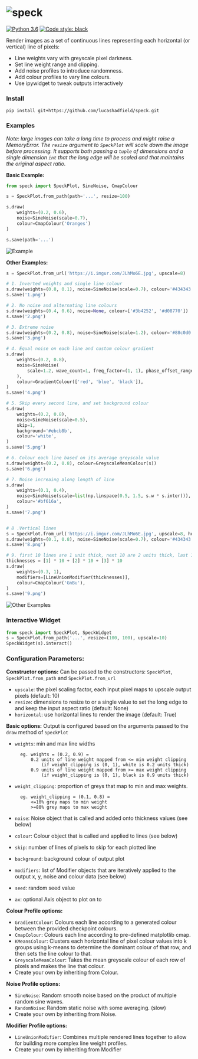 ![speck](https://i.imgur.com/MFWe4EW.png)
======

[![Python 3.6](https://img.shields.io/badge/python-3.6+-blue.svg)](#)
[![Code style: black](https://img.shields.io/badge/code%20style-black-000000.svg)](https://github.com/psf/black)


Render images as a set of continuous lines representing each horizontal (or vertical) line of pixels:
- Line weights vary with greyscale pixel darkness.
- Set line weight range and clipping.
- Add noise profiles to introduce randomness.
- Add colour profiles to vary line colours.
- Use ipywidget to tweak outputs interactively

### Install
```
pip install git+https://github.com/lucashadfield/speck.git
```


### Examples

*Note: large images can take a long time to process and might raise a MemoryError. The `resize` argument to `SpeckPlot` will scale down the image before processing. It supports both passing a `tuple` of dimensions and a single dimension `int` that the long edge will be scaled and that maintains the original aspect ratio.*


**Basic Example:**
```python
from speck import SpeckPlot, SineNoise, CmapColour

s = SpeckPlot.from_path(path='...', resize=100)

s.draw(
    weights=(0.2, 0.6),
    noise=SineNoise(scale=0.7),
    colour=CmapColour('Oranges')
)

s.save(path='...')
```

![Example](https://i.imgur.com/SHUMebO.png)


**Other Examples:**
```python
s = SpeckPlot.from_url('https://i.imgur.com/JLhMo6E.jpg', upscale=8)

# 1. Inverted weights and single line colour
s.draw(weights=(0.8, 0.1), noise=SineNoise(scale=0.7), colour='#434343')
s.save('1.png')

# 2. No noise and alternating line colours
s.draw(weights=(0.4, 0.6), noise=None, colour=['#3b4252', '#d08770'])
s.save('2.png')

# 3. Extreme noise
s.draw(weights=(0.2, 0.8), noise=SineNoise(scale=1.2), colour='#88c0d0')
s.save('3.png')

# 4. Equal noise on each line and custom colour gradient
s.draw(
    weights=(0.2, 0.8),
    noise=SineNoise(
        scale=1.2, wave_count=1, freq_factor=(1, 1), phase_offset_range=(0, 0)
    ),
    colour=GradientColour(['red', 'blue', 'black']),
)
s.save('4.png')

# 5. Skip every second line, and set background colour
s.draw(
    weights=(0.2, 0.8),
    noise=SineNoise(scale=0.5),
    skip=1,
    background='#ebcb8b',
    colour='white',
)
s.save('5.png')

# 6. Colour each line based on its average greyscale value
s.draw(weights=(0.2, 0.8), colour=GreyscaleMeanColour(s))
s.save('6.png')

# 7. Noise increaing along length of line
s.draw(
    weights=(0.1, 0.4),
    noise=SineNoise(scale=list(np.linspace(0.5, 1.5, s.w * s.inter))),
    colour='#bf616a',
)
s.save('7.png')


# 8 .Vertical lines
s = SpeckPlot.from_url('https://i.imgur.com/JLhMo6E.jpg', upscale=8, horizontal=False)
s.draw(weights=(0.1, 0.8), noise=SineNoise(scale=0.7), colour='#434343')
s.save('8.png')

# 9. first 10 lines are 1 unit thick, next 10 are 2 units thick, last 10 are 3 units thick
thicknesses = [1] * 10 + [2] * 10 + [3] * 10
s.draw(
    weights=(0.3, 1),
    modifiers=[LineUnionModifier(thicknesses)],
    colour=CmapColour('GnBu'),
)
s.save('9.png')
```
![Other Examples](https://i.imgur.com/b12KOZb.jpg)

### Interactive Widget
```python
from speck import SpeckPlot, SpeckWidget
s = SpeckPlot.from_path('...', resize=(100, 100), upscale=10)
SpeckWidget(s).interact()
```


### Configuration Parameters:
**Constructor options:**
Can be passed to the constructors: `SpeckPlot`, `SpeckPlot.from_path` and `SpeckPlot.from_url`
- `upscale`: the pixel scaling factor, each input pixel maps to upscale output pixels (default: 10)
- `resize`: dimensions to resize to or a single value to set the long edge to and keep the input aspect ratio (default: None)
- `horizontal`: use horizontal lines to render the image (default: True)


**Basic options:**
Output is configured based on the arguments passed to the `draw` method of `SpeckPlot`

- `weights`: min and max line widths
        
        eg. weights = (0.2, 0.9) =
            0.2 units of line weight mapped from <= min weight clipping 
                (if weight_clipping is (0, 1), white is 0.2 units thick)
            0.9 units of line weight mapped from >= max weight clipping 
                (if weight_clipping is (0, 1), black is 0.9 units thick)
- `weight_clipping`: proportion of greys that map to min and max weights.
        
        eg. weight_clipping = (0.1, 0.8) =
            <=10% grey maps to min weight
            >=80% grey maps to max weight
- `noise`: Noise object that is called and added onto thickness values (see below)
- `colour`: Colour object that is called and applied to lines (see below)
- `skip`: number of lines of pixels to skip for each plotted line
- `background`: background colour of output plot
- `modifiers`: list of Modifier objects that are iteratively applied to the output x, y, noise and colour data (see below)
- `seed`: random seed value
- `ax`: optional Axis object to plot on to

**Colour Profile options:**
- `GradientColour`: Colours each line according to a generated colour between the provided checkpoint colours.
- `CmapColour`: Colours each line according to pre-defined matplotlib cmap.
- `KMeansColour`: Clusters each horizontal line of pixel colour values into k groups using k-means to determine the dominant colour of that row, and then sets the line colour to that.
- `GreyscaleMeanColour`: Takes the mean greyscale colour of each row of pixels and makes the line that colour.
- Create your own by inheriting from Colour.

**Noise Profile options:**
- `SineNoise`: Random smooth noise based on the product of multiple random sine waves.
- `RandomNoise`: Random static noise with some averaging. (slow)
- Create your own by inheriting from Noise.

**Modifier Profile options:**
- `LineUnionModifier`: Combines multiple rendered lines together to allow for building more complex line weight profiles.
- Create your own by inheriting from Modifier